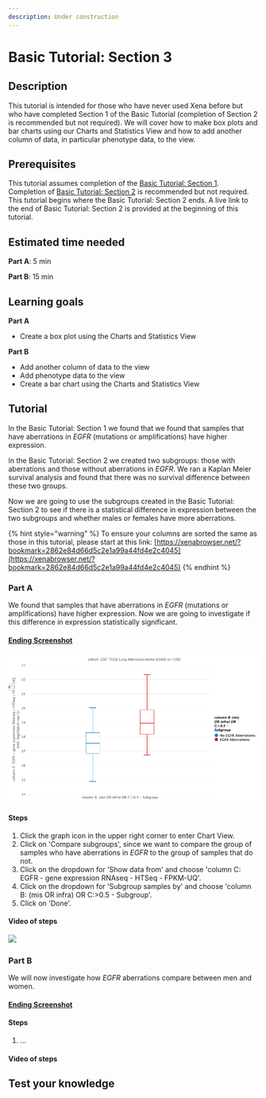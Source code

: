 ```yaml
---
description: Under construction
---
```


# Basic Tutorial: Section 3

## Description

This tutorial is intended for those who have never used Xena before but who have completed Section 1 of the Basic Tutorial \(completion of Section 2 is recommended but not required\). We will cover how to make box plots and bar charts using our Charts and Statistics View and how to add another column of data, in particular phenotype data, to the view.

## Prerequisites

This tutorial assumes completion of the [Basic Tutorial: Section 1](basic-tutorial-section-1.md). Completion of [Basic Tutorial: Section 2](basic-tutorial-section-2.md) is recommended but not required. This tutorial begins where the Basic Tutorial: Section 2 ends. A live link to the end of Basic Tutorial: Section 2 is provided at the beginning of this tutorial.

## Estimated time needed

**Part A**: 5 min

**Part B**: 15 min

## Learning goals

**Part A**

* Create a box plot using the Charts and Statistics View

**Part B**

* Add another column of data to the view
* Add phenotype data to the view
* Create a bar chart using the Charts and Statistics View

## Tutorial

In the Basic Tutorial: Section 1 we found that we found that samples that have aberrations in _EGFR_ \(mutations or amplifications\) have higher expression.

In the Basic Tutorial: Section 2 we created two subgroups: those with aberrations and those without aberrations in _EGFR_. We ran a Kaplan Meier survival analysis and found that there was no survival difference between these two groups. 

Now we are going to use the subgroups created in the Basic Tutorial: Section 2 to see if there is a statistical difference in expression between the two subgroups and whether males or females have more aberrations.

{% hint style="warning" %}
To ensure your columns are sorted the same as those in this tutorial, please start at this link: [https://xenabrowser.net/?bookmark=2862e84d66d5c2e1a99a44fd4e2c4045](https://xenabrowser.net/?bookmark=2862e84d66d5c2e1a99a44fd4e2c4045)
{% endhint %}

### Part A

We found that samples that have aberrations in _EGFR_ \(mutations or amplifications\) have higher expression. Now we are going to investigate if this difference in expression statistically significant.

#### [Ending Screenshot](https://xenabrowser.net/?bookmark=dc05bbdcf590f7df4506fbcd721f60b5)

![](../.gitbook/assets/screen-shot-2021-01-13-at-11.43.35-am.png)

#### Steps

1. Click the graph icon in the upper right corner to enter Chart View.
2. Click on 'Compare subgroups', since we want to compare the group of samples who have aberrations in _EGFR_ to the group of samples that do not.
3. Click on the dropdown for 'Show data from' and choose 'column C: EGFR - gene expression RNAseq - HTSeq - FPKM-UQ'.
4. Click on the dropdown for 'Subgroup samples by' and choose 'column B: \(mis OR infra\) OR C:&gt;0.5 - Subgroup'.
5. Click on 'Done'. 

#### Video of steps

![](../.gitbook/assets/makeboxplot.gif)

### Part B

We will now investigate how _EGFR_ aberrations compare between men and women. 

#### [Ending Screenshot](https://xenabrowser.net/?bookmark=6b1057b1103e9995069e3dbdd7da83ba)

#### Steps

1. ... 

#### Video of steps

## Test your knowledge

